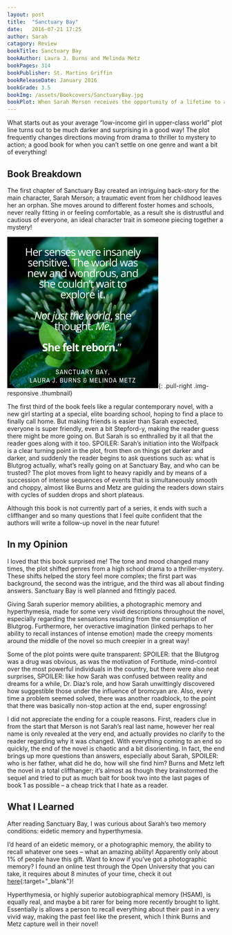 ```yaml
---
layout: post
title:  "Sanctuary Bay"
date:   2016-07-21 17:25
author: Sarah
catagory: Review
bookTitle: Sanctuary Bay
bookAuthor: Laura J. Burns and Melinda Metz
bookPages: 314
bookPublisher: St. Martins Griffin
bookReleaseDate: January 2016
bookGrade: 3.5
bookImg: /assets/Bookcovers/SanctuaryBay.jpg
bookPlot: When Sarah Merson receives the opportunity of a lifetime to attend the most elite prep school in the country-Sanctuary Bay Academy-it seems almost too good to be true. But, after years of bouncing from foster home to foster home, escaping to its tranquil setting, nestled deep in Swans Island, could not sound more appealing. When her roommate suddenly goes missing, she finds herself in a race against time, not only to find her, but to save herself and discover the dark truth behind Sanctuary Bay's glossy reputation. <br /> <sup>Adapted from&#58; GoodReads</sup>
---
```

What starts out as your average “low-income girl in upper-class world” plot line turns out to be much darker and surprising in a good way! The plot frequently changes directions moving from drama to thriller to mystery to action; a good book for when you can’t settle on one genre and want a bit of everything!

<!--more-->

## Book Breakdown

The first chapter of Sanctuary Bay created an intriguing back-story for the main character, Sarah Merson; a traumatic event from her childhood leaves her an orphan. She moves around to different foster homes and schools, never really fitting in or feeling comfortable, as a result she is distrustful and cautious of everyone, an ideal character trait in someone piecing together a mystery!

![Sanctuary Bay Quote](\assets\quotes\SantuacryBay_quote.png){: .pull-right .img-responsive .thumbnail}

The first third of the book feels like a regular contemporary novel, with a new girl starting at a special, elite boarding school, hoping to find a place to finally call home. But making friends is easier than Sarah expected, everyone is super friendly, even a bit Stepford-y, making the reader guess there might be more going on. But Sarah is so enthralled by it all that the reader goes along with it too. SPOILER: <span class="spoiler">Sarah’s initiation into the Wolfpack is a clear turning point in the plot, from then on things get darker and darker, and suddenly the reader begins to ask questions such as: what is Blutgrog actually, what’s really going on at Sanctuary Bay, and who can be trusted?</span> The plot moves from light to heavy rapidly and by means of a succession of intense sequences of events that is simultaneously smooth and choppy, almost like Burns and Metz are guiding the readers down stairs with cycles of sudden drops and short plateaus.

Although this book is not currently part of a series, it ends with such a cliffhanger and so many questions that I feel quite confident that the authors will write a follow-up novel in the near future!


## In my Opinion

I loved that this book surprised me! The tone and mood changed many times, the plot shifted genres from a high school drama to a thriller-mystery. These shifts helped the story feel more complex; the first part was background, the second was the intrigue, and the third was all about finding answers. Sanctuary Bay is well planned and fittingly paced.

Giving Sarah superior memory abilities, a photographic memory and hyperthymesia, made for some very vivid descriptions throughout the novel, especially regarding the sensations resulting from the consumption of Blutgrog. Furthermore, her overactive imagination (linked perhaps to her ability to recall instances of intense emotion) made the creepy moments around the middle of the novel so much creepier in a great way!

Some of the plot points were quite transparent: SPOILER: <span class="spoiler">that the Blutgrog was a drug was obvious, as was the motivation of Fortitude, mind-control over the most powerful individuals in the country,</span> but there were also neat surprises, SPOILER: <span class="spoiler">like how Sarah was confused between reality and dreams for a while, Dr. Diaz’s role, and how Sarah unwittingly discovered how suggestible those under the influence of bromcyan are.</span> Also, every time a problem seemed solved, there was another roadblock, to the point that there was basically non-stop action at the end, super engrossing!

I did not appreciate the ending for a couple reasons. First, readers clue in from the start that Merson is not Sarah’s real last name, however her real name is only revealed at the very end, and actually provides no clarify to the reader regarding why it was changed. With everything coming to an end so quickly, the end of the novel is chaotic and a bit disorienting. In fact, the end brings up more questions than answers, especially about Sarah, SPOILER: <span class="spoiler">who is her father, what did he do, how will she find him?</span> Burns and Metz left the novel in a total cliffhanger; it’s almost as though they brainstormed the sequel and tried to put as much bait for book two into the last pages of book 1 as possible – a cheap trick that I hate as a reader.


## What I Learned

After reading Sanctuary Bay, I was curious about Sarah’s two memory conditions: eidetic memory and hyperthymesia.

I’d heard of an eidetic memory, or a photographic memory, the ability to recall whatever one sees – what an amazing ability! Apparently only about 1% of people have this gift. Want to know if you’ve got a photographic memory? I found an online test through the Open University that you can take, it requires about 8 minutes of your time, check it out [here](http://www.open.edu/openlearn/body-mind/psychology/take-the-photographic-memory-test){:target="_blank"}!

Hyperthymesia, or highly superior autobiographical memory (HSAM), is equally real, and maybe a bit rarer for being more recently brought to light. Essentially is allows a person to recall everything about their past in a very vivid way, making the past feel like the present, which I think Burns and Metz capture well in their novel!
